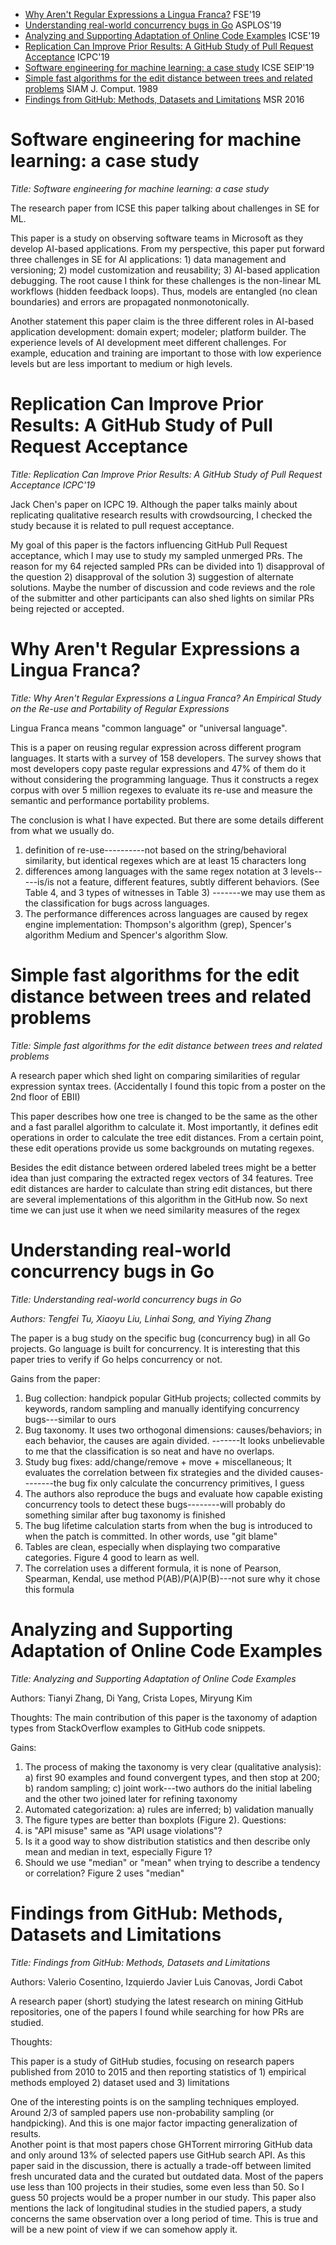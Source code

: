 * [Why Aren't Regular Expressions a Lingua Franca?](#regexlinguafranca) FSE'19
* [Understanding real-world concurrency bugs in Go](#concurrencybugstudygo) ASPLOS'19
* [Analyzing and Supporting Adaptation of Online Code Examples](#onlinecodeadaptation) ICSE'19
* [Replication Can Improve Prior Results: A GitHub Study of Pull Request Acceptance](#pr_acceptance) ICPC'19
* [Software engineering for machine learning: a case study](#seForml) ICSE SEIP'19
* [Simple fast algorithms for the edit distance between trees and related problems](#TreeDistance) SIAM J. Comput. 1989
* [Findings from GitHub: Methods, Datasets and Limitations](#GithubStudy) MSR 2016

<a name="seForml"></a>
# Software engineering for machine learning: a case study
*Title: Software engineering for machine learning: a case study*

The research paper from ICSE this paper talking about challenges in SE for ML.

This paper is a study on observing software teams in Microsoft as they develop AI-based applications. 
From my perspective, this paper put forward three challenges in SE for AI applications: 1) data management and versioning; 2) model customization and reusability; 3) AI-based application debugging. The root cause I think for these challenges is the non-linear ML workflows (hidden feedback loops).  Thus, models are entangled (no clean boundaries) and errors are propagated nonmonotonically.

Another statement this paper claim is the three different roles in AI-based application development: domain expert; modeler; platform builder.  The experience levels of AI development meet different challenges. For example, education and training are important to those with low experience levels but are less important to medium or high levels.

<a name="pr_acceptance"></a>
# Replication Can Improve Prior Results: A GitHub Study of Pull Request Acceptance
*Title: Replication Can Improve Prior Results: A GitHub Study of Pull Request Acceptance ICPC'19*

Jack Chen's paper on ICPC 19. Although the paper talks mainly about replicating qualitative research results with crowdsourcing, I checked the study because it is related to pull request acceptance. 

My goal of this paper is the factors influencing GitHub Pull Request acceptance, which I may use to study my sampled unmerged PRs. The reason for my 64 rejected sampled PRs can be divided into 1) disapproval of the question 2) disapproval of the solution 3) suggestion of alternate solutions. Maybe the number of discussion and code reviews and the role of the submitter and other participants can also shed lights on similar PRs being rejected or accepted.

<a name="regexlinguafranca"></a>
# Why Aren't Regular Expressions a Lingua Franca?
*Title: Why Aren't Regular Expressions a Lingua Franca? An Empirical Study on the Re-use and Portability of Regular Expressions*

Lingua Franca means "common language" or "universal language". 

This is a paper on reusing regular expression across different program languages. It starts with a survey of 158 developers. The survey shows that most developers copy paste regular expressions and 47% of them do it without considering the programming language. 
Thus it constructs a regex corpus with over 5 million regexes to evaluate its re-use and measure the semantic and performance portability problems. 

The conclusion is what I have expected. But there are some details different from what we usually do. 
1) definition of re-use----------not based on the string/behavioral similarity, but identical regexes which are at least 15 characters long
2) differences among languages with the same regex notation at 3 levels-----is/is not a feature, different features, subtly different behaviors. (See Table 4, and 3 types of witnesses in Table 3)
-------we may use them as the classification for bugs across languages.
3) The performance differences across languages are caused by regex engine implementation: Thompson's algorithm (grep), Spencer's algorithm Medium and Spencer's algorithm Slow. 

<a name="TreeDistance"></a>
# Simple fast algorithms for the edit distance between trees and related problems
*Title: Simple fast algorithms for the edit distance between trees and related problems*

A research paper which shed light on comparing similarities of regular expression syntax trees. (Accidentally I found this topic from a poster on the 2nd floor of EBII) 

This paper describes how one tree is changed to be the same as the other and a fast parallel algorithm to calculate it. Most importantly, it defines edit operations in order to calculate the tree edit distances. From a certain point, these edit operations provide us some backgrounds on mutating regexes. 

Besides the edit distance between ordered labeled trees might be a better idea than just comparing the extracted regex vectors of 34 features. Tree edit distances are harder to calculate than string edit distances, but there are several implementations of this algorithm in the GitHub now. So next time we can just use it when we need similarity measures of the regex 

<a name="ConcurrencyBugStudyGo"></a>
# Understanding real-world concurrency bugs in Go
*Title: Understanding real-world concurrency bugs in Go*

*Authors: Tengfei Tu, Xiaoyu Liu, Linhai Song, and Yiying Zhang*

The paper is a bug study on the specific bug (concurrency bug) in all Go projects. Go language is built for concurrency. It is interesting that this paper tries to verify if Go helps concurrency or not.

Gains from the paper:
1) Bug collection: handpick popular GitHub projects; collected commits by keywords, random sampling and manually identifying concurrency bugs---similar to ours
2) Bug taxonomy. It uses two orthogonal dimensions: causes/behaviors; in each behavior, the causes are again divided. -------It looks unbelievable to me that the classification is so neat and have no overlaps. 
3) Study bug fixes: add/change/remove + move + miscellaneous; It evaluates the correlation between fix strategies and the divided causes--------the bug fix only calculate the concurrency primitives, I guess
4) The authors also reproduce the bugs and evaluate how capable existing concurrency tools to detect these bugs--------will probably do something similar after bug taxonomy is finished
5) The bug lifetime calculation starts from when the bug is introduced to when the patch is committed. In other words, use "git blame" 
6) Tables are clean, especially when displaying two comparative categories. Figure 4 good to learn as well. 
7) The correlation uses a different formula, it is none of Pearson, Spearman, Kendal, use method P(AB)/P(A)P(B)---not sure why it chose this formula

<a name="OnlineCodeAdaptation"></a>
# Analyzing and Supporting Adaptation of Online Code Examples
*Title: Analyzing and Supporting Adaptation of Online Code Examples*

Authors: Tianyi Zhang, Di Yang, Crista Lopes, Miryung Kim

Thoughts: The main contribution of this paper is the taxonomy of adaption types from StackOverflow examples to GitHub code snippets. 

Gains:
1) The process of making the taxonomy is very clear (qualitative analysis): a) first 90 examples and found convergent types, and then stop at 200; b) random sampling; c) joint work---two authors do the initial labeling and the other two joined later for refining taxonomy
2) Automated categorization: a) rules are inferred; b) validation manually
3) The figure types are better than boxplots (Figure 2).
Questions:
1) is "API misuse" same as "API usage violations"?
2) Is it a good way to show distribution statistics and then describe only mean and median in text, especially Figure 1?
3) Should we use "median" or "mean"  when trying to describe a tendency or correlation? Figure 2 uses "median" 

<a name="GithubStudy"></a>
# Findings from GitHub: Methods, Datasets and Limitations
*Title: Findings from GitHub: Methods, Datasets and Limitations*

Authors: Valerio Cosentino, Izquierdo Javier Luis Canovas, Jordi Cabot

A research paper (short) studying the latest research on mining GitHub repositories, one of the papers I found while searching for how PRs are studied.

Thoughts:

This paper is a study of GitHub studies, focusing on research papers published from 2010 to 2015 and then reporting statistics of 1) empirical methods employed 2) dataset used and 3) limitations

One of the interesting points is on the sampling techniques employed. Around 2/3 of sampled papers use non-probability sampling (or handpicking). And this is one major factor impacting generalization of results.  
Another point is that most papers chose GHTorrent mirroring GitHub data and only around 13% of selected papers use GitHub search API. As this paper said in the discussion, there is actually a trade-off between limited fresh uncurated data and the curated but outdated data.  Most of the papers use less than 100 projects in their studies, some even less than 50.  So I guess 50 projects would be a proper number in our study.
This paper also mentions the lack of longitudinal studies in the studied papers, a study concerns the same observation over a long period of time. This is true and will be a new point of view if we can somehow apply it.
